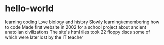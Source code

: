 # hello-world
learning coding
Love biology and history
Slowly learning/remembering how to code
Made first website in 2002 for a school project about ancient anatolian civilizations
The site's html files took 22 floppy discs some of which were later lost by the IT teacher
